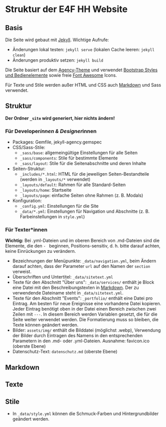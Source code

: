 # Struktur der E4F HH Website

## Basis

Die Seite wird gebaut mit [Jekyll](https://jekyllrb.com/). Wichtige Aufrufe:

* Änderungen lokal testen: `jekyll serve` (lokalen Cache leeren: `jekyll clean`)
* Änderungen produktiv setzen: `jekyll build`

Die Seite basiert auf dem [Agency-Theme](https://github.com/raviriley/agency-jekyll-theme) und verwendet [Bootstrap Styles und Bedienelemente](https://getbootstrap.com/) sowie freie [Font Awesome](https://fontawesome.com/) Icons.

Für Texte und Stile werden außer HTML und CSS auch [Markdown](#markdown) und Sass verwendet. 

## Struktur

**Der Ordner `_site` wird generiert, hier nichts ändern!** 

### Für Developer*innen & Designer*innen
* Packages: Gemfile, jekyll-agency.gemspec
* CSS/Sass-Stile: 
  * `_sass/base`: allgemeingültige Einstellungen für alle Seiten
  * `_sass/components`: Stile für bestimmte Elemente
  * `_sass/layout`: Stile für die Seitenabschnitte und deren Inhalte
* Seiten-Struktur:
  * `_includes/*.html`: HTML für die jeweiligen Seiten-Bestandteile (werden in `_layouts/*` verwendet)
  * `_layouts/default`: Rahmen für alle Standard-Seiten
  * `_layouts/home`: Startseite
  * `_layouts/page`: einfache Seiten ohne Rahmen (z. B. Modals)
* Konfiguration: 
  * `_config.yml`: Einstellungen für die Site
  * `_data/*.yml`: Einstellungen für Navigation und Abschnitte (z. B. Farbeinstellungen in `style.yml`)

### Für Texter*innen

**Wichtig:** Bei .yml-Dateien und im oberen Bereich von .md-Dateien sind die Elemente, die den `- ` beginnen, Positions-sensitiv, d. h. bitte darauf achten, keine Einrückungen zu verändern.

* Bezeichnungen der Menüpunkte: `_data/navigation.yml`, beim Ändern darauf achten, dass der Parameter `url` auf den Namen der `section` verweist.
* Überschriften und Untertitel: `_data/sitetext.yml`
* Texte für den Abschnitt "Über uns": `_data/services/` enthält je Block eine Datei mit den Beschreibungstexten in [Markdown](#Markdown). Der zu verwendende Dateiname steht in `_data/sitetext.yml`.
* Texte für den Abschnitt "Events": `_portfolio/` enthält eine Datei pro Eintrag. Am besten für neue Ereignisse eine vorhandene Datei kopieren. Jeder Eintrag benötigt oben in der Datei einen Bereich zwischen zwei Zeilen mit `---`. In diesem Bereich werden Variablen gesetzt, die für die Seite weiter verwendet werden. Die Formatierung muss so bleiben, die Texte können geändert werden.
* Bilder: `assets/img/` enthält die Bilddatei (möglichst .webp), Verwendung der Bilder durch Eintragen des Namens in den entsprechenden Parametern in den .md- oder .yml-Dateien. Ausnahme: favicon.ico (oberste Ebene)
* Datenschutz-Text: `datenschutz.md` (oberste Ebene)

## Markdown

## Texte


## Stile

* In `_data/style.yml` können die Schmuck-Farben und Hintergrundbilder geändert werden.
